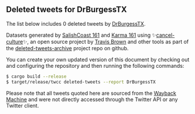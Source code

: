 ## Deleted tweets for DrBurgessTX

The list below includes 0 deleted tweets by
[DrBurgessTX](https://twitter.com/DrBurgessTX).



Datasets generated by [SalishCoast 161](https://twitter.com/SalishCoastA) and [Karma 161](https://twitter.com/KarmaOneSixOne)
using ✨[cancel-culture](https://github.com/travisbrown/cancel-culture)✨, an open source project by [Travis Brown](https://twitter.com/travisbrown) 
and other tools as part of the [deleted-tweets-archive](https://github.com/salcoast/deleted-tweets-archive/) project repo on github.

You can create your own updated version of this document by checking out and configuring the
repository and then running the following commands:

```bash
$ cargo build --release
$ target/release/twcc deleted-tweets --report DrBurgessTX
```

Please note that all tweets quoted here are sourced from the
[Wayback Machine](https://web.archive.org) and were not directly accessed through the Twitter API or
any Twitter client.

